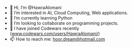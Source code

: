 - 👋 Hi, I’m @HawraAlomani
- 👀 I’m interested in AI, Cloud Computing, Web applications.
- 🌱 I’m currently learning Python
- 💞️ I’m looking to collaborate on programming projects.
- 🤖 I have joined Codewars recently (www.codewars.com/users/HawraAlomani/)
- 📫 How to reach me: hoor.dream@hotmail.com

<!---
HawraAlomani/HawraAlomani is a ✨ special ✨ repository because its `README.md` (this file) appears on your GitHub profile.
You can click the Preview link to take a look at your changes.
--->
